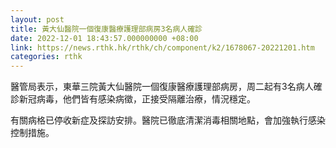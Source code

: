 ```yaml
---
layout: post
title: 黃大仙醫院一個復康醫療護理部病房3名病人確診
date: 2022-12-01 18:43:57.000000000 +08:00
link: https://news.rthk.hk/rthk/ch/component/k2/1678067-20221201.htm
categories: rthk
---
```


醫管局表示，東華三院黃大仙醫院一個復康醫療護理部病房，周二起有3名病人確診新冠病毒，他們皆有感染病徵，正接受隔離治療，情況穩定。

有關病格已停收新症及探訪安排。醫院已徹底清潔消毒相關地點，會加強執行感染控制措施。

